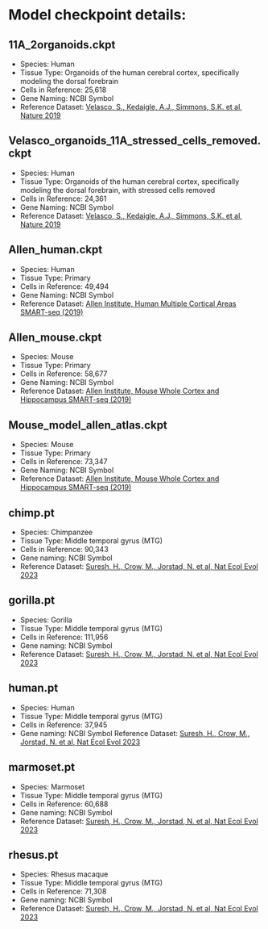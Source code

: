 # Model checkpoint details:

## 11A_2organoids.ckpt
- Species: Human
- Tissue Type: Organoids of the human cerebral cortex, specifically modeling the dorsal forebrain
- Cells in Reference: 25,618
- Gene Naming: NCBI Symbol
- Reference Dataset: [Velasco, S., Kedaigle, A.J., Simmons, S.K. et al, Nature 2019](https://www.nature.com/articles/s41586-019-1289-x)

## Velasco_organoids_11A_stressed_cells_removed.ckpt
- Species: Human
- Tissue Type: Organoids of the human cerebral cortex, specifically modeling the dorsal forebrain, with stressed cells removed
- Cells in Reference: 24,361
- Gene Naming: NCBI Symbol
- Reference Dataset: [Velasco, S., Kedaigle, A.J., Simmons, S.K. et al, Nature 2019](https://www.nature.com/articles/s41586-019-1289-x)

## Allen_human.ckpt
- Species: Human
- Tissue Type: Primary
- Cells in Reference: 49,494
- Gene Naming: NCBI Symbol
- Reference Dataset: [Allen Institute, Human Multiple Cortical Areas SMART-seq (2019)](https://portal.brain-map.org/atlases-and-data/rnaseq/human-multiple-cortical-areas-smart-seq)

## Allen_mouse.ckpt
- Species: Mouse
- Tissue Type: Primary
- Cells in Reference:  58,677
- Gene Naming: NCBI Symbol
- Reference Dataset: [Allen Institute, Mouse Whole Cortex and Hippocampus SMART-seq (2019)](https://portal.brain-map.org/atlases-and-data/rnaseq/mouse-whole-cortex-and-hippocampus-smart-seq)

## Mouse_model_allen_atlas.ckpt
- Species: Mouse
- Tissue Type: Primary
- Cells in Reference:  73,347
- Gene Naming: NCBI Symbol
- Reference Dataset: [Allen Institute, Mouse Whole Cortex and Hippocampus SMART-seq (2019)](https://portal.brain-map.org/atlases-and-data/rnaseq/mouse-whole-cortex-and-hippocampus-smart-seq)

## chimp.pt
- Species: Chimpanzee
- Tissue Type: Middle temporal gyrus (MTG)
- Cells in Reference: 90,343
- Gene naming: NCBI Symbol
- Reference Dataset: [Suresh, H., Crow, M., Jorstad, N. et al, Nat Ecol Evol 2023](https://www.nature.com/articles/s41559-023-02186-7)

## gorilla.pt
- Species: Gorilla
- Tissue Type: Middle temporal gyrus (MTG)
- Cells in Reference: 111,956
- Gene naming: NCBI Symbol
- Reference Dataset: [Suresh, H., Crow, M., Jorstad, N. et al, Nat Ecol Evol 2023](https://www.nature.com/articles/s41559-023-02186-7)

## human.pt
- Species: Human
- Tissue Type: Middle temporal gyrus (MTG)
- Cells in Reference: 37,945
- Gene naming: NCBI Symbol
Reference Dataset: [Suresh, H., Crow, M., Jorstad, N. et al, Nat Ecol Evol 2023](https://www.nature.com/articles/s41559-023-02186-7)

## marmoset.pt
- Species: Marmoset
- Tissue Type: Middle temporal gyrus (MTG)
- Cells in Reference: 60,688
- Gene naming: NCBI Symbol
- Reference Dataset: [Suresh, H., Crow, M., Jorstad, N. et al, Nat Ecol Evol 2023](https://www.nature.com/articles/s41559-023-02186-7)

## rhesus.pt
- Species: Rhesus macaque
- Tissue Type: Middle temporal gyrus (MTG)
- Cells in Reference: 71,308
- Gene naming: NCBI Symbol
- Reference Dataset: [Suresh, H., Crow, M., Jorstad, N. et al, Nat Ecol Evol 2023](https://www.nature.com/articles/s41559-023-02186-7)

